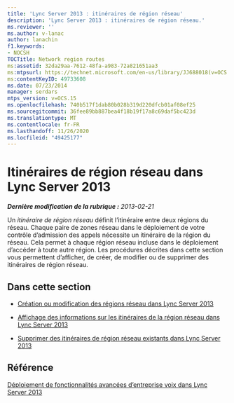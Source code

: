 ```yaml
---
title: 'Lync Server 2013 : itinéraires de région réseau'
description: 'Lync Server 2013 : itinéraires de région réseau.'
ms.reviewer: ''
ms.author: v-lanac
author: lanachin
f1.keywords:
- NOCSH
TOCTitle: Network region routes
ms:assetid: 32da29aa-7612-48fa-a983-72a821651aa3
ms:mtpsurl: https://technet.microsoft.com/en-us/library/JJ688018(v=OCS.15)
ms:contentKeyID: 49733608
ms.date: 07/23/2014
manager: serdars
mtps_version: v=OCS.15
ms.openlocfilehash: 740b517f1dab80b028b319d220dfcb01af08ef25
ms.sourcegitcommit: 36fee89bb887bea4f18b19f17a8c69daf5bc423d
ms.translationtype: MT
ms.contentlocale: fr-FR
ms.lasthandoff: 11/26/2020
ms.locfileid: "49425177"
---
```

# <a name="network-region-routes-in-lync-server-2013"></a>Itinéraires de région réseau dans Lync Server 2013

<div data-xmlns="http://www.w3.org/1999/xhtml">

<div class="topic" data-xmlns="http://www.w3.org/1999/xhtml" data-msxsl="urn:schemas-microsoft-com:xslt" data-cs="https://msdn.microsoft.com/">

<div data-asp="https://msdn2.microsoft.com/asp">



</div>

<div id="mainSection">

<div id="mainBody">

<span> </span>

_**Dernière modification de la rubrique :** 2013-02-21_

Un *itinéraire de région réseau* définit l’itinéraire entre deux régions du réseau. Chaque paire de zones réseau dans le déploiement de votre contrôle d’admission des appels nécessite un itinéraire de la région du réseau. Cela permet à chaque région réseau incluse dans le déploiement d’accéder à toute autre région. Les procédures décrites dans cette section vous permettent d’afficher, de créer, de modifier ou de supprimer des itinéraires de région réseau.

<div>

## <a name="in-this-section"></a>Dans cette section

  - [Création ou modification des régions réseau dans Lync Server 2013](lync-server-2013-creating-or-modifying-network-regions.md)

  - [Affichage des informations sur les itinéraires de la région réseau dans Lync Server 2013](lync-server-2013-viewing-network-region-route-information.md)

  - [Supprimer des itinéraires de région réseau existants dans Lync Server 2013](lync-server-2013-deleting-existing-network-region-routes.md)

</div>

<div>

## <a name="reference"></a>Référence

[Déploiement de fonctionnalités avancées d’entreprise voix dans Lync Server 2013](lync-server-2013-deploying-advanced-enterprise-voice-features.md)

</div>

</div>

<span> </span>

</div>

</div>

</div>

